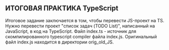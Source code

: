 ИТОГОВАЯ ПРАКТИКА TypeScript
------------------------------
Итоговое задание заключается в том, чтобы перевести JS-проект на TS. 
Нужно перевести проект "список задач (TODO List)", написанный на JavaScript, в 
код на TypeScript.
Файл index.ts - источник для скомпилированного typescript compiler файла index.js.
Оригинальный файл index.js находится в директории orig_old_JS.